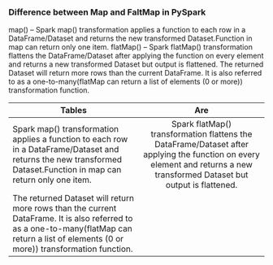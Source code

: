 
### Difference between Map and FaltMap in PySpark

map() – Spark map() transformation applies a function to each row in a DataFrame/Dataset and returns the new transformed Dataset.Function in map can return only one item.
flatMap() – Spark flatMap() transformation flattens the DataFrame/Dataset after applying the function on every element and returns a new transformed Dataset but output is flattened. 
The returned Dataset will return more rows than the current DataFrame. It is also referred to as a one-to-many(flatMap can return a list of elements (0 or more)) transformation function.

| Tables        | Are           | 
| ------------- |:-------------:| 
| Spark map() transformation applies a function to each row in a DataFrame/Dataset and returns the new transformed Dataset.Function in map can return only one item.      | Spark flatMap() transformation flattens the DataFrame/Dataset after applying the function on every element and returns a new transformed Dataset but output is flattened. 
       The returned Dataset will return more rows than the current DataFrame. It is also referred to as a one-to-many(flatMap can return a list of elements (0 or             more)) transformation function. | 
 
 
                                                    
                                                                                                 
